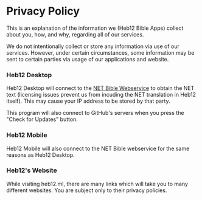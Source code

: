# Privacy Policy
This is an explanation of the information we (Heb12 Bible Apps) collect about you, how, and why, regarding all of our services.

We do not intentionally collect or store any information via use of our services. However, under certain circumstances, some information may be sent to certain parties via usage of our applications and website.

### Heb12 Desktop
Heb12 Desktop will connect to the [NET Bible Webservice](https://labs.bible.org/api_web_service) to obtain the NET text (licensing issues prevent us from incuding the NET translation in Heb12 itself). This may cause your IP address to be stored by that party.

This program will also connect to GitHub's servers when you press the "Check for Updates" button.

### Heb12 Mobile
Heb12 Mobile will also connect to the NET Bible webservice for the same reasons as Heb12 Desktop.

### Heb12's Website
While visiting heb12.ml, there are many links which will take you to many different websites. You are subject only to their privacy policies.
